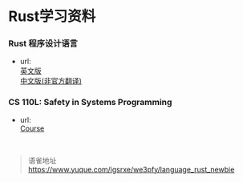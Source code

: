 # Rust学习资料
### Rust 程序设计语言

- url:  
  [英文版](https://doc.rust-lang.org/book/)  
  [中文版(非官方翻译)]()

### CS 110L: Safety in Systems Programming

- url:  
  [Course](https://reberhardt.com/cs110l/spring-2020/)

<br>
  
> 语雀地址 https://www.yuque.com/igsrxe/we3pfy/language_rust_newbie